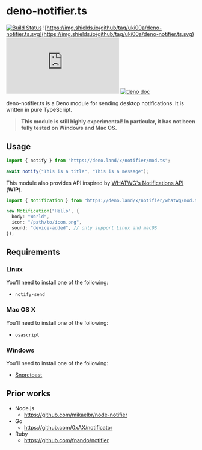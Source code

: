 # deno-notifier.ts

[![Build Status](https://github.com/uki00a/deno-notifier.ts/workflows/ci/badge.svg)](https://github.com/uki00a/deno-notifier.ts/actions)
![https://img.shields.io/github/tag/uki00a/deno-notifier.ts.svg](https://img.shields.io/github/tag/uki00a/deno-notifier.ts.svg)
[![license](https://img.shields.io/github/license/uki00a/deno-notifier.ts)](https://github.com/uki00a/deno-notifier.ts)
[![deno doc](https://doc.deno.land/badge.svg)](https://doc.deno.land/https/deno.land/x/notifier/mod.ts)

deno-notifier.ts is a Deno module for sending desktop notifications. It is
written in pure TypeScript.

> **This module is still highly experimental! In particular, it has not been
> fully tested on Windows and Mac OS.**

## Usage

```ts
import { notify } from "https://deno.land/x/notifier/mod.ts";

await notify("This is a title", "This is a message");
```

This module also provides API inspired by
[WHATWG's Notifications API](https://notifications.spec.whatwg.org/) (**WIP**).

```ts
import { Notification } from "https://deno.land/x/notifier/whatwg/mod.ts";

new Notification("Hello", {
  body: "World",
  icon: "/path/to/icon.png",
  sound: "device-added", // only support Linux and macOS
});
```

## Requirements

### Linux

You'll need to install one of the following:

- `notify-send`

### Mac OS X

You'll need to install one of the following:

- `osascript`

### Windows

You'll need to install one of the following:

- [Snoretoast](https://github.com/KDE/snoretoast)

## Prior works

- Node.js
  - https://github.com/mikaelbr/node-notifier
- Go
  - https://github.com/0xAX/notificator
- Ruby
  - https://github.com/fnando/notifier
